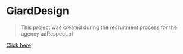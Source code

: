 # GiardDesign
> This project was created during the recruitment process for the agency adRespect.pl
> 
[Click here](https://kristinana97.github.io/GiardDesign/)
